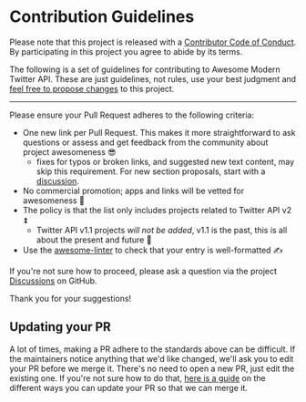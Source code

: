 # Contribution Guidelines

Please note that this project is released with a
[Contributor Code of Conduct](code-of-conduct.md). By participating in this
project you agree to abide by its terms.

The following is a set of guidelines for contributing to Awesome Modern Twitter API. 
These are just guidelines, not rules, use your best judgment and [feel free to propose changes](https://github.com/andypiper/awesome-modern-twitter-api/discussions) to this project.

---

Please ensure your Pull Request adheres to the following criteria:

- One new link per Pull Request. This makes it more straightforward to ask questions or assess and get feedback from the community about project awesomeness 😎
  - fixes for typos or broken links, and suggested new text content, may skip this requirement. For new section proposals, start with a [discussion](https://github.com/andypiper/awesome-modern-twitter-api/discussions).
- No commercial promotion; apps and links will be vetted for awesomeness 🙂
- The policy is that the list only includes projects related to Twitter API v2 ⏫ 
  - Twitter API v1.1 projects _will not be added_, v1.1 is the past, this is all about the present and future 🚀
- Use the [awesome-linter](https://github.com/sindresorhus/awesome-lint/) to check that your entry is well-formatted ✍️

If you're not sure how to proceed, please ask a question via the project [Discussions](https://github.com/andypiper/awesome-modern-twitter-api/discussions) on GitHub.

Thank you for your suggestions!

## Updating your PR

A lot of times, making a PR adhere to the standards above can be difficult.
If the maintainers notice anything that we'd like changed, we'll ask you to
edit your PR before we merge it. There's no need to open a new PR, just edit
the existing one. If you're not sure how to do that,
[here is a guide](https://github.com/RichardLitt/knowledge/blob/master/github/amending-a-commit-guide.md)
on the different ways you can update your PR so that we can merge it.
